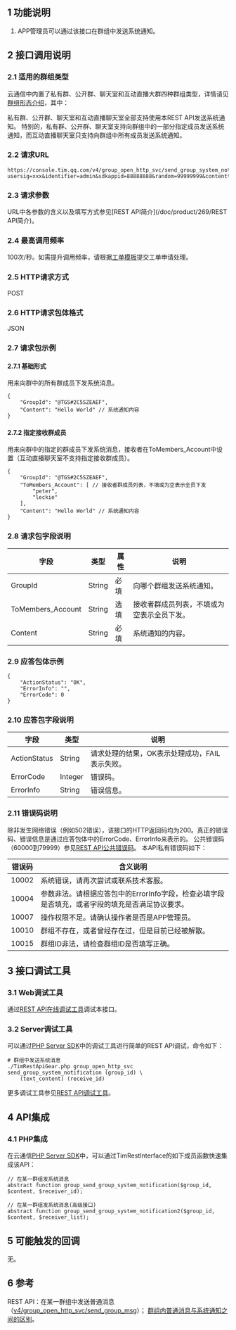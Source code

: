 ## 1 功能说明 
1. APP管理员可以通过该接口在群组中发送系统通知。 
 
## 2 接口调用说明 

### 2.1 适用的群组类型

云通信中内置了私有群、公开群、聊天室和互动直播大群四种群组类型，详情请见[群组形态介绍](/doc/product/269/群组系统#2-.E7.BE.A4.E7.BB.84.E5.BD.A2.E6.80.81.E4.BB.8B.E7.BB.8D)，其中：

私有群、公开群、聊天室和互动直播聊天室全部支持使用本REST API发送系统通知。
特别的，私有群、公开群、聊天室支持向群组中的一部分指定成员发送系统通知，而互动直播聊天室只支持向群组中所有成员发送系统通知。

### 2.2 请求URL 
```
https://console.tim.qq.com/v4/group_open_http_svc/send_group_system_notification?usersig=xxx&identifier=admin&sdkappid=88888888&random=99999999&contenttype=json 
```
### 2.3 请求参数 

URL中各参数的含义以及填写方式参见[REST API简介](/doc/product/269/REST API简介)。 

### 2.4 最高调用频率 

100次/秒。如需提升调用频率，请根据[工单模板](/doc/product/269/云通信配置变更需求工单#2.15-rest-api.E8.B0.83.E7.94.A8.E9.A2.91.E7.8E.87.E8.B0.83.E6.95.B4)提交工单申请处理。 

### 2.5 HTTP请求方式 

POST 

### 2.6 HTTP请求包体格式 

JSON 

### 2.7 请求包示例

#### 2.7.1 基础形式

用来向群中的所有群成员下发系统消息。 
```
{
    "GroupId": "@TGS#2C5SZEAEF",
    "Content": "Hello World" // 系统通知内容
}
```

#### 2.7.2 指定接收群成员

用来向群中的指定的群成员下发系统消息，接收者在ToMembers_Account中设置（互动直播聊天室不支持指定接收群成员）。
```
{
    "GroupId": "@TGS#2C5SZEAEF",
    "ToMembers_Account": [ // 接收者群成员列表，不填或为空表示全员下发
        "peter",
        "leckie"
    ],
    "Content": "Hello World" // 系统通知内容
}
```

### 2.8 请求包字段说明 

| 字段 | 类型 | 属性 | 说明 |
|---------|---------|---------|---------|
| GroupId | String | 必填 |向哪个群组发送系统通知。 |
| ToMembers_Account | String | 选填 |接收者群成员列表，不填或为空表示全员下发。  |
| Content | String | 必填 |系统通知的内容。  |

### 2.9 应答包体示例

```
{
    "ActionStatus": "OK",
    "ErrorInfo": "",
    "ErrorCode": 0
}
```

### 2.10 应答包字段说明

| 字段 | 类型 | 说明 |
|---------|---------|---------|
| ActionStatus | String | 请求处理的结果，OK表示处理成功，FAIL表示失败。 |
| ErrorCode | Integer | 错误码。 |
| ErrorInfo | String | 错误信息。  |

### 2.11 错误码说明 

除非发生网络错误（例如502错误），该接口的HTTP返回码均为200。真正的错误码、错误信息是通过应答包体中的ErrorCode、ErrorInfo来表示的。 
公共错误码（60000到79999）参见[REST API公共错误码](/doc/product/269/错误码#rest-api.E5.85.AC.E5.85.B1.E9.94.99.E8.AF.AF.E7.A0.81)。 
本API私有错误码如下： 

| 错误码 | 含义说明| 
|---------|---------|
| 10002 | 系统错误，请再次尝试或联系技术客服。  | 
| 10004 | 参数非法。请根据应答包中的ErrorInfo字段，检查必填字段是否填充，或者字段的填充是否满足协议要求。 | 
| 10007 | 操作权限不足。请确认操作者是否是APP管理员。 | 
| 10010 | 群组不存在，或者曾经存在过，但是目前已经被解散。 | 
| 10015 | 群组ID非法，请检查群组ID是否填写正确。  | 

## 3 接口调试工具 

### 3.1 Web调试工具 

通过[REST API在线调试工具](http://avc.qcloud.com/wiki2.0/im/APITester/APITester.html#v4/group_open_http_svc/send_group_system_notification)调试本接口。 

### 3.2 Server调试工具 

可以通过[PHP Server SDK](/doc/product/269/PHP%20Server%20SDK)中的调试工具进行简单的REST API调试，命令如下： 
```
# 群组中发送系统消息
./TimRestApiGear.php group_open_http_svc send_group_system_notification (group_id) \
    (text_content) (receive_id)
```
更多调试工具参见[REST API调试工具](/doc/product/269/REST%20API简介#5-rest-api.E8.B0.83.E8.AF.95.E5.B7.A5.E5.85.B7)。

## 4 API集成 

### 4.1 PHP集成 

在云通信[PHP Server SDK](/doc/product/269/PHP%20Server%20SDK)中，可以通过TimRestInterface的如下成员函数快速集成该API： 
```
// 在某一群组发系统消息
abstract function group_send_group_system_notification($group_id, $content, $receiver_id);

// 在某一群组发系统消息(高级接口)
abstract function group_send_group_system_notification2($group_id, $content, $receiver_list);
```

## 5 可能触发的回调 

无。 

## 6 参考 

REST API：在某一群组中发送普通消息（[v4/group_open_http_svc/send_group_msg](/doc/product/269/在群组中发送普通消息)）； 
[群组内普通消息与系统通知之间的区别](/doc/product/269/群组内普通消息与系统消息的区别)。 



